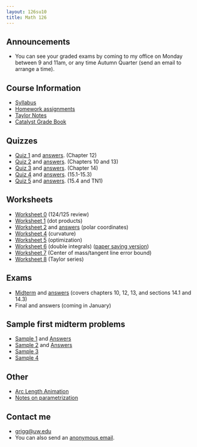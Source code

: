 ```yaml
---
layout: 126su10
title: Math 126
---
```


## Announcements

-   You can see your graded exams by coming to my office on Monday
    between 9 and 11am, or any time Autumn Quarter (send an email to
    arrange a time).

## Course Information

-   [Syllabus](syllabus-math126.pdf)
-   [Homework assignments](homework.html)
-   [Taylor Notes](http://www.math.washington.edu/~m126/TaylorNotes.pdf)
-   [Catalyst Grade
    Book](https://catalysttools.washington.edu/gradebook/grigg/28699)

## Quizzes

-   [Quiz 1](quizzes/quiz1.pdf) and [answers](quizzes/quiz1-ans.pdf).
    (Chapter 12)
-   [Quiz 2](quizzes/quiz2.pdf) and [answers](quizzes/quiz2-ans.pdf).
    (Chapters 10 and 13)
-   [Quiz 3](quizzes/quiz3.pdf) and [answers](quizzes/quiz3-ans.pdf).
    (Chapter 14)
-   [Quiz 4](quizzes/quiz4.pdf) and [answers](quizzes/quiz4-ans.pdf).
    (15.1-15.3)
-   [Quiz 5](quizzes/quiz5.pdf) and [answers](quizzes/quiz5-ans.pdf).
    (15.4 and TN1)

## Worksheets

-   [Worksheet 0](worksheets/worksheet0.pdf) (124/125 review)
-   [Worksheet 1](worksheets/worksheet1.pdf) (dot products)
-   [Worksheet 2](worksheets/worksheet2.pdf) and
    [answers](worksheets/worksheet2-ans.pdf) (polar coordinates)
-   [Worksheet 4](worksheets/worksheet4.pdf) (curvature)
-   [Worksheet 5](worksheets/worksheet5.pdf) (optimization)
-   [Worksheet 6](worksheets/worksheet6.pdf) (double integrals) ([paper
    saving version](worksheets/worksheet6-noblanks.pdf))
-   [Worksheet 7](worksheets/worksheet7.pdf) (Center of mass/tangent
    line error bound)
-   [Worksheet 8](worksheets/worksheet8.pdf) (Taylor series)

## Exams

-   [Midterm](exams/midterm-su10.pdf) and
    [answers](exams/midterm-su10-ans.pdf) (covers chapters 10, 12, 13,
    and sections 14.1 and 14.3)
-   Final and answers (coming in January)

## Sample first midterm problems

-   [Sample 1](mid-sample1.pdf) and
    [Answers](http://math.washington.edu/~grigg/math126/mid-sample1-ans.pdf)
-   [Sample 2](mid-sample2.pdf) and
    [Answers](http://math.washington.edu/~grigg/math126/mid-sample2-ans.pdf)
-   [Sample 3](mid-sample3.pdf)
-   [Sample 4](mid-sample4.pdf)

## Other

-   [Arc Length Animation](/~grigg/animations/ArcLengthAnimation.html)
-   [Notes on parametrization](notes1.pdf)

## Contact me

-   <grigg@uw.edu>
-   You can also send an [anonymous
    email](https://catalysttools.washington.edu/umail/form/grigg/2621).

